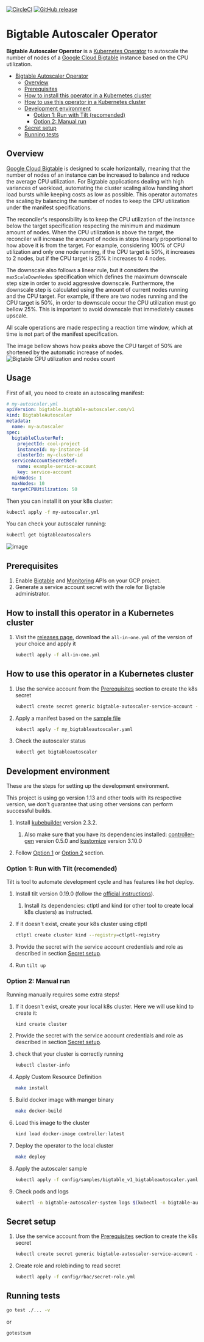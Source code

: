[![CircleCI](https://circleci.com/gh/ResultadosDigitais/bigtable-autoscaler-operator.svg?style=svg)](https://circleci.com/gh/ResultadosDigitais/bigtable-autoscaler-operator)
[![GitHub release](https://img.shields.io/github/v/release/ResultadosDigitais/bigtable-autoscaler-operator.svg)](https://github.com/ResultadosDigitais/bigtable-autoscaler-operator/releases/latest)

# Bigtable Autoscaler Operator 
**Bigtable Autoscaler Operator** is a [Kubernetes Operator](https://kubernetes.io/docs/concepts/extend-kubernetes/operator/) to autoscale the number of nodes of a [Google Cloud Bigtable](https://cloud.google.com/bigtable) instance based on the CPU utilization.

- [Bigtable Autoscaler Operator](#bigtable-autoscaler-operator)
  * [Overview](#overview)
  * [Prerequisites](#prerequisites)
  * [How to install this operator in a Kubernetes cluster](#how-to-install-this-operator-in-a-kubernetes-cluster)
  * [How to use this operator in a Kubernetes cluster](#how-to-use-this-operator-in-a-kubernetes-cluster)
  * [Development environment](#development-environment)
    + [Option 1: Run with Tilt (recomended)](#option-1--run-with-tilt--recomended-)
    + [Option 2: Manual run](#option-2--manual-run)
  * [Secret setup](#secret-setup)
  * [Running tests](#running-tests)

## Overview
[Google Cloud Bigtable](https://cloud.google.com/bigtable) is designed to scale horizontally, meaning that the number of nodes of an instance can be increased to balance and reduce the average CPU utilization.
For Bigtable applications dealing with high variances of workload, automating the cluster scaling allow handling short load bursts while keeping costs as low as possible.
This operator automates the scaling by balancing the number of nodes to keep the CPU utilization under the manifest specifications.

The reconciler's responsibility is to keep the CPU utilization of the instance below the target specification respecting the minimum and maximum amount of nodes.
When the CPU utilization is above the target, the reconciler will increase the amount of nodes in steps linearly proportional to how above it is from the target.
For example, considering 100% of CPU utilization and only one node running, if the CPU target is 50%, it increases to 2 nodes, but if the CPU target is 25% it increases to 4 nodes.

The downscale also follows a linear rule, but it considers the `maxScaleDownNodes` specification which defines the maximum downscale step size in order to avoid aggressive downscale.
Furthermore, the downscale step is calculated using the amount of current nodes running and the CPU target. For example, if there are two nodes running and the CPU target is 50%, in order to downscale
occur the CPU utilization must go bellow 25%. This is important to avoid downscale that immediately causes upscale.

All scale operations are made respecting a reaction time window, which at time is not part of the manifest specification.

The image bellow shows how peaks above the CPU target of 50% are shortened by the automatic increase of nodes.
![Bigtable CPU utilization and nodes count](cpu_scaling.png "Autoscaling on CPU utilization.")

## Usage


First of all, you need to create an autoscaling manifest:

```yml
# my-autoscaler.yml
apiVersion: bigtable.bigtable-autoscaler.com/v1
kind: BigtableAutoscaler
metadata:
  name: my-autoscaler
spec:
  bigtableClusterRef:
    projectId: cool-project
    instanceId: my-instance-id
    clusterId: my-cluster-id
  serviceAccountSecretRef:
    name: example-service-account
    key: service-account
  minNodes: 1
  maxNodes: 10
  targetCPUUtilization: 50
```

Then you can install it on your k8s cluster:

```sh
kubectl apply -f my-autoscaler.yml
```

You can check your autoscaler running:
```sh
kubectl get bigtableautoscalers
```
![image](https://user-images.githubusercontent.com/2609743/115090039-2a0d9080-9eea-11eb-9511-13715f42cbc4.png)


## Prerequisites
1. Enable [Bigtable](https://cloud.google.com/bigtable/docs/access-control) and [Monitoring](https://cloud.google.com/monitoring/api/enable-api) APIs on your GCP project.
1. Generate a service account secret with the role for Bigtable administrator.

## How to install this operator in a Kubernetes cluster
1. Visit the [releases page](https://github.com/ResultadosDigitais/bigtable-autoscaler-operator/releases/), download the `all-in-one.yml` of the version of your choice and apply it
    ``` sh
    kubectl apply -f all-in-one.yml
    ```

## How to use this operator in a Kubernetes cluster
1. Use the service account from the [Prerequisites](#prerequisites) section to create the k8s secret
    ```sh
    kubectl create secret generic bigtable-autoscaler-service-account --from-file=service-account=./your_service_account.json
    ```

1. Apply a manifest based on the [sample file](./config/samples/bigtable_v1_bigtableautoscaler.yaml)
    ``` sh
    kubectl apply -f my_bigtableautoscaler.yaml
    ```
    
1. Check the autoscaler status
    ``` sh
    kubectl get bigtableautoscaler
    ```

## Development environment
These are the steps for setting up the development environment. 

This project is using go version 1.13 and other tools with its respective version, we don't guarantee that using other versions can perform successful builds.

1. Install [kubebuilder](https://book.kubebuilder.io/quick-start.html#installation) version 2.3.2. 
    1. Also make sure that you have its dependencies installed: [controller-gen](https://github.com/kubernetes-sigs/controller-tools/) version 0.5.0 and [kustomize](https://kubectl.docs.kubernetes.io/installation/kustomize/) version 3.10.0 

1. Follow [Option 1](#option-1) or [Option 2](#option-2) section.

### Option 1: Run with Tilt (recomended)
Tilt is tool to automate development cycle and has features like hot deploy.

1. Install tilt version 0.19.0 (follow the [official instructions](https://docs.tilt.dev/install.html)). 
   1. Install its dependencies: ctlptl and kind (or other tool to create local k8s clusters) as instructed.
1. If it doesn't exist, create your k8s cluster using ctlptl

    ``` sh
    ctlptl create cluster kind --registry=ctlptl-registry
    ```
1. Provide the secret with the service account credentials and role as described in section [Secret setup](#secret-setup).
1. Run `tilt up`

### Option 2: Manual run
Running manually requires some extra steps!

1. If it doesn't exist, create your local k8s cluster. Here we will use kind to create it:
    ```sh
    kind create cluster
    ```

1. Provide the secret with the service account credentials and role as described in section [Secret setup](#secret-setup).

1. check that your cluster is correctly running
    ```sh
    kubectl cluster-info
    ```

1. Apply Custom Resource Definition
    ```sh
    make install
    ```

1. Build docker image with manger binary
    ``` sh
    make docker-build
    ```

1. Load this image to the cluster
    ```sh
    kind load docker-image controller:latest
    ```

1. Deploy the operator to the local cluster
    ```sh
    make deploy
    ```

1. Apply the autoscaler sample
    ```sh
    kubectl apply -f config/samples/bigtable_v1_bigtableautoscaler.yaml
    ```

1. Check pods and logs
    ```sh
    kubectl -n bigtable-autoscaler-system logs $(kubectl -n bigtable-autoscaler-system get pods | tail -n1 | cut -d ' ' -f1) --all-containers
    ```

## Secret setup
1. Use the service account from the [Prerequisites](#prerequisites) section to create the k8s secret
    ```sh
    kubectl create secret generic bigtable-autoscaler-service-account --from-file=service-account=./your_service_account.json
    ```

1. Create role and rolebinding to read secret
    ```sh
    kubectl apply -f config/rbac/secret-role.yml
    ```

## Running tests
```sh
go test ./... -v
```
 or
 
```sh
gotestsum
```
